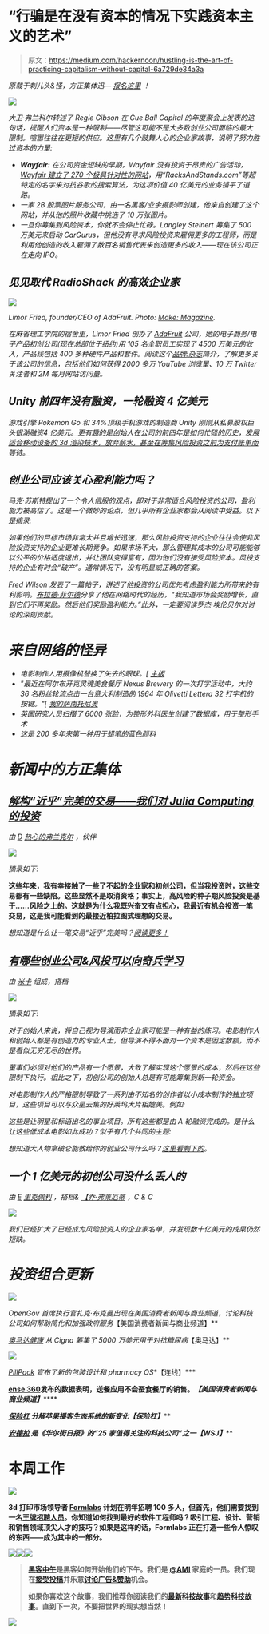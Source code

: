 # “行骗是在没有资本的情况下实践资本主义的艺术”

> 原文：<https://medium.com/hackernoon/hustling-is-the-art-of-practicing-capitalism-without-capital-6a729de34a3a>

*原载于刺儿头&怪，方正集体*[](http://www.foundercollective.com/)**迅—* [*报名这里*](http://eepurl.com/crytmH) *！**

*![](img/3ff85c1dbe072fa9fc08749c1fcdc318.png)*

*大卫·弗兰科尔转述了 Regie Gibson 在 Cue Ball Capital 的年度聚会上发表的这句话，提醒人们资本是一种限制——尽管这可能不是大多数创业公司面临的最大限制。喧嚣往往在更短的供应。这里有几个鼓舞人心的企业家故事，说明了努力胜过资本的力量:*

*   ***Wayfair:** 在公司资金短缺的早期，Wayfair 没有投资于昂贵的广告活动， [Wayfair 建立了 270 个极具针对性的网站](http://www.businessinsider.com/the-story-behind-wayfair-2014-10)，用“RacksAndStands.com”等超特定的名字来对抗谷歌的搜索算法，为这项价值 40 亿美元的业务铺平了道路。*
*   *一家 2B 股票图片服务公司，由一名黑客/业余摄影师创建，他亲自创建了这个网站，并从他的照片收藏中挑选了 10 万张图片。*
*   *一旦你筹集到风险资本，你就不会停止忙碌。Langley Steinert 筹集了 500 万美元来启动 CarGurus，但他没有寻求风险投资来雇佣更多的工程师，而是利用他创造的收入雇佣了数百名销售代表来创造更多的收入——现在该公司正在走向 IPO。*

## *见见取代 RadioShack 的高效企业家*

*![](img/85991efac5f823238fadc5aec0d4d20a.png)*

*Limor Fried, founder/CEO of AdaFruit. Photo: [Make: Magazine](http://makezine.com/2017/06/13/open-source-ideals-engineering-genius-helm-adafruit-maker-revolution-manufacturing/).*

*在麻省理工学院的宿舍里，Limor Fried 创办了 [AdaFruit](https://www.adafruit.com/) 公司，她的电子商务/电子产品初创公司(现在总部位于纽约)用 105 名全职员工实现了 4500 万美元的收入，产品线包括 400 多种硬件产品和套件。阅读这个[品牌:杂志](http://makezine.com/2017/06/13/open-source-ideals-engineering-genius-helm-adafruit-maker-revolution-manufacturing/)简介，了解更多关于该公司的信息，包括他们如何获得 2000 多万 YouTube 浏览量、10 万 Twitter 关注者和 2M 每月网站访问量。*

## *Unity 前四年没有融资，一轮融资 4 亿美元*

*游戏引擎 Pokemon Go 和 34%顶级手机游戏的制造商 Unity 刚刚从私募股权巨头银湖融资[4 亿美元。更有趣的是创始人在公司的前四年是如何忙碌的历史，发展适合移动设备的 3d 渲染技术，放弃薪水，甚至在筹集风险投资之前为支付账单而等待。](https://www.bloomberg.com/news/articles/2017-05-24/silver-lake-invests-400-million-in-video-game-toolmaker-unity)*

## *创业公司应该关心盈利能力吗？*

*马克·苏斯特提出了一个令人信服的观点，即对于非常适合风险投资的公司，盈利能力被高估了。这是一个微妙的论点，但几乎所有企业家都会从阅读中受益。以下是摘录:*

*如果他们的目标市场非常大并且增长迅速，那么风险投资支持的企业往往会使非风险投资支持的企业更难长期竞争。如果市场不大，那么管理其成本的公司可能能够以公平的价格适度退出，并让团队变得富有，因为他们没有接受风险资本。风投支持的企业有时会“破产”。通常情况下，没有明显或正确的答案。*

*[Fred Wilson](http://avc.com/2017/06/should-your-company-be-profitable/) 发表了一篇帖子，讲述了他投资的公司优先考虑盈利能力所带来的有利影响。[布拉德·菲尔德](https://www.feld.com/archives/2017/06/lessons-internet-bubble-growth-vs-profitability.html)分享了他在网络时代的经历，“我知道市场会奖励增长，直到它们不再奖励。然后他们奖励盈利能力。”此外，一定要阅读罗杰·埃伦贝尔对讨论的深刻贡献。*

# ***来自网络的怪异***

*   *电影制作人用摄像机替换了失去的眼球。[ [主板](https://motherboard.vice.com/en_us/article/rob-spence-eyeborg-video-camera-eye-socket-toronto-filmmaker)*
*   *"最近在阿尔布开克灵魂美食餐厅 Nexus Brewery 的一次打字活动中，大约 36 名粉丝轮流点击一台意大利制造的 1964 年 Olivetti Lettera 32 打字机的按键。"[ [我的萨南托尼奥](http://www.mysanantonio.com/business/article/Call-it-a-comeback-Typewriters-attracting-new-11220392.php)*
*   *英国研究人员扫描了 6000 张脸，为整形外科医生创建了数据库，用于整形手术*
*   *这是 200 多年来第一种用于蜡笔的蓝色颜料*

# *新闻中的方正集体*

## *[解构“近乎”完美的交易——我们对 Julia Computing 的投资](https://hackernoon.com/deconstructing-the-near-perfect-deal-our-investment-in-julia-computing-dca81bb1d779)*

**由* [*D*](https://twitter.com/micahjay1) [*热心的弗兰克尔*](https://twitter.com/dafrankel) *，伙伴**

*![](img/22a92922329b1392785f47b8dde5c455.png)*

*摘录如下:*

**这些年来，我有幸接触了一些了不起的企业家和初创公司，但当我投资时，这些交易都有一些缺陷。这些显然不是取消资格；事实上，高风险的种子期风险投资是基于……风险之上的。这就是为什么我既兴奋又有点担心，我最近有机会投资一笔交易，这是我可能看到的最接近柏拉图式理想的交易。**

*想知道是什么让一笔交易“近乎”完美吗？[阅读更多！](https://hackernoon.com/deconstructing-the-near-perfect-deal-our-investment-in-julia-computing-dca81bb1d779)*

## *[**有哪些创业公司&风投可以向奇兵学习**](https://hackernoon.com/what-startups-vcs-can-learn-from-indiana-jones-bd6c1bb3de2c)*

**由* [*米卡*](https://twitter.com/micahjay1) *组成，搭档**

*![](img/205cf7bec9732613fe001bd7784c32d2.png)*

*摘录如下:*

*对于创始人来说，将自己视为导演而非企业家可能是一种有益的练习。电影制作人和创始人都是有创造力的专业人士，但导演不得不面对一个资本是固定数额，而不是看似无穷无尽的世界。*

*董事们必须对他们的产品有一个愿景，大致了解实现这个愿景的成本，然后在这些限制下执行。相比之下，初创公司的创始人总是有可能筹集到新一轮资金。*

*对电影制作人的严格限制导致了一系列由不知名的创作者以小成本制作的独立项目，这些项目可以与众星云集的好莱坞大片相媲美。例如:*

*这些是让明星和标语出名的事业项目。所有这些都是由 A 轮融资完成的。是什么让这些低成本电影如此成功？似乎有几个共同的主题:*

*想知道大人物拿破仑能教给你的创业公司什么吗？[这里看剩下的](https://hackernoon.com/what-startups-vcs-can-learn-from-indiana-jones-bd6c1bb3de2c)。*

## *一个 1 亿美元的初创公司没什么丢人的*

**由* [*E*](https://twitter.com/micahjay1) [*里克佩利*](https://twitter.com/epaley) *，搭档&* [*【乔·弗莱厄蒂*](https://twitter.com/josephflaherty) *，C & C**

*![](img/5143333b6039855fd90fee4b21d7191b.png)*

*我们已经扩大了已经成为风险投资人的企业家名单，并发现数十亿美元的成果仍然短缺。*

# *投资组合更新*

*![](img/9d7e3e53d098120bf31ec359033d8c84.png)*

*OpenGov 首席执行官扎克·布克曼出现在美国消费者新闻与商业频道，讨论科技公司如何帮助简化和加强政府服务*【美国消费者新闻与商业频道】**

*[奥马达健康](https://www.omadahealth.com/news/omada-health-raises-50-million-led-by-cigna) 从 Cigna 筹集了 5000 万美元用于对抗糖尿病*【奥马达】**

*![](img/d485256436ddba2499dee17a7f4af88e.png)*

*[PillPack](https://www.wired.com/story/pillpack-pharmacy-of-the-future-is-ready-for-your-bathroom/) 宣布了新的包装设计和 pharmacy OS**【连线】***

**[](https://bumpers.fm/e/b51eqmcsdhag017mhpag)**[**ense 360**](http://www.cnbc.com/2017/06/19/for-restaurants-like-mcdonalds-delivery-isnt-keeping-diners-away.html)**发布的数据表明，送餐应用不会蚕食餐厅的销售。*【美国消费者新闻与商业频道】*******

******[**保险杠**](https://bumpers.fm/e/b51eqmcsdhag017mhpag) 分解苹果播客生态系统的新变化*【保险杠】*******

******[**安德拉**](http://www.wsj.com/graphics/25-technology-companies-to-watch/) 是《华尔街日报》的“25 家值得关注的科技公司”之一*【WSJ】*******

# ******本周工作******

******![](img/d0c9550473010ab913781f6d5d8b2d97.png)******

******3d 打印市场领导者 [Formlabs](https://formlabs.com/) 计划在明年招聘 100 多人，但首先，他们需要找到一名[王牌招聘人员](https://formlabs.com/company/careers/job/637025/apply/)。你知道如何找到最好的软件工程师吗？吸引工程、设计、营销和销售领域顶尖人才的技巧？如果是这样的话，Formlabs 正在打造一些令人惊叹的东西——成为其中的一部分。******

******[![](img/50ef4044ecd4e250b5d50f368b775d38.png)](http://bit.ly/HackernoonFB)************[![](img/979d9a46439d5aebbdcdca574e21dc81.png)](https://goo.gl/k7XYbx)************[![](img/2930ba6bd2c12218fdbbf7e02c8746ff.png)](https://goo.gl/4ofytp)******

> ******[黑客中午](http://bit.ly/Hackernoon)是黑客如何开始他们的下午。我们是 [@AMI](http://bit.ly/atAMIatAMI) 家庭的一员。我们现在[接受投稿](http://bit.ly/hackernoonsubmission)并乐意[讨论广告&赞助](mailto:partners@amipublications.com)机会。******
> 
> ******如果你喜欢这个故事，我们推荐你阅读我们的[最新科技故事](http://bit.ly/hackernoonlatestt)和[趋势科技故事](https://hackernoon.com/trending)。直到下一次，不要把世界的现实想当然！******

******![](img/be0ca55ba73a573dce11effb2ee80d56.png)******
